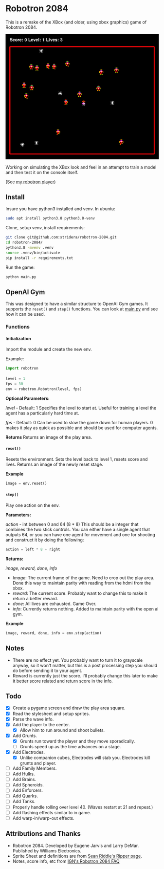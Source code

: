 # Robotron 2084

This is a remake of the XBox (and older, using xbox graphics) game of Robotron 2084.

![Robotron Game](resources/robotron.png  "Robotron 2084")

Working on simulating the XBox look and feel in an attempt to train a model and then test it on the console itself.

(See [my robotron player](https://github.com/stridera/robotron))

## Install
Insure you have python3 installed and venv.  In ubuntu:
```bash
sudo apt install python3.8 python3.8-venv
```

Clone, setup venv, install requirements:
```bash
git clone git@github.com:stridera/robotron-2084.git
cd robotron-2084/
python3.8 -mvenv .venv
source .venv/bin/activate
pip install -r requirements.txt
```

Run the game:
```bash
python main.py
```

## OpenAI Gym
This was designed to have a similar structure to OpenAI Gym games.  It supports the `reset()` and `step()` functions.  You can look at [main.py](main.py) and see how it can be used.

### Functions
#### Initialization
Import the module and create the new env.

Example:
```python
import robotron

level = 1
fps = 30
env = robotron.Robotron(level, fps)
```

**Optional Parameters:**

*level* - Default: 1
Specifies the level to start at.  Useful for training a level the agent has a particularly hard time at.

*fps* - Default: 0
Can be used to slow the game down for human players.  0 makes it play as quick as possible and should be used for computer agents.

**Returns**
Returns an image of the play area.

#### `reset()`
Resets the environment.  Sets the level back to level 1, resets score and lives.  Returns an image of the newly reset stage.

**Example**
```python
image = env.reset()
```

#### `step()`
Play one action on the env.

**Parameters:**

*action* - int between 0 and 64 (8 * 8)
This should be a integer that combines the two stick controls.  You can either have a single agent that outputs 64, or you can have one agent for movement and one for shooting and construct it by doing the following:
```python
action = left * 8 + right
```
**Returns:**

*image, reward, done, info*

- *Image*: The current frame of the game.  Need to crop out the play area.  Done this way to maintain parity with reading from the hdmi from the xbox.
- *reward*: The current score.  Probably want to change this to make it return a better reward.
- *done*: All lives are exhausted.  Game Over.
- *info*: Currently returns nothing.  Added to maintain parity with the open ai gym.

**Example**
```python
image, reward, done, info = env.step(action)
```

## Notes
* There are no effect yet. You probably want to turn it to grayscale anyway, so it won't matter, but this is a post processing step you should do before sending it to your agent.
* Reward is currently just the score.  I'll probably change this later to make it better score related and return score in the info.


## Todo
- [x] Create a pygame screen and draw the play area square.
- [x] Read the stylesheet and setup sprites.
- [x] Parse the wave info.
- [x] Add the player to the center.
    - [x] Allow him to run around and shoot bullets.
- [x] Add Grunts.
    - [x] Grunts run toward the player and they move sporadically.
    - [ ] Grunts speed up as the time advances on a stage.
- [x] Add Electrodes.
    - [x] Unlike companion cubes, Electrodes will stab you.  Electrodes kill grunts and player.
- [ ] Add Family Members.
- [ ] Add Hulks.
- [ ] Add Brains.
- [ ] Add Spheroids.
- [ ] Add Enforcers.
- [ ] Add Quarks.
- [ ] Add Tanks.
- [ ] Properly handle rolling over level 40.  (Waves restart at 21 and repeat.)
- [ ] Add flashing effects similar to in game.
- [ ] Add warp-in/warp-out effects.

## Attributions and Thanks
- Robotron 2084.  Developed by Eugene Jarvis and Larry DeMar.  Published by Williams Electronics.
- Sprite Sheet and definitions are from [Sean Riddle's Ripper page](https://seanriddle.com/ripper.html).
- Notes, score info, etc from [IGN's Robotron 2084 FAQ](https://www.ign.com/faqs/2005/robotron-2084-general-faq-430788)
